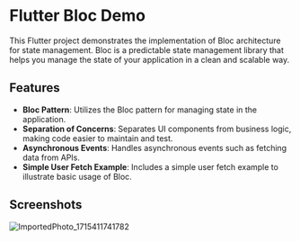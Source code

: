 # Flutter Bloc Demo

This Flutter project demonstrates the implementation of Bloc architecture for state management. Bloc is a predictable state management library that helps you manage the state of your application in a clean and scalable way.

## Features

- **Bloc Pattern**: Utilizes the Bloc pattern for managing state in the application.
- **Separation of Concerns**: Separates UI components from business logic, making code easier to maintain and test.
- **Asynchronous Events**: Handles asynchronous events such as fetching data from APIs.
- **Simple User Fetch Example**: Includes a simple user fetch example to illustrate basic usage of Bloc.

## Screenshots
![ImportedPhoto_1715411741782](https://github.com/ProdevSoftware/bloc_demo/assets/97152083/1d37fffe-e838-4598-b38a-a47537edb022)
